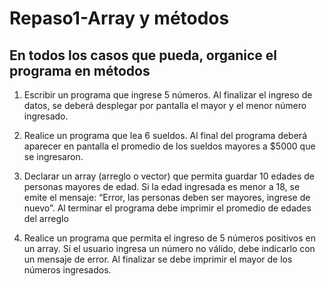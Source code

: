 # Repaso1-Array y métodos
## En todos los casos que pueda, organice el programa en métodos

1) Escribir un programa que ingrese 5 números. Al finalizar el ingreso de datos, se deberá desplegar por pantalla el mayor y el menor número ingresado.

2)  Realice un programa que lea 6 sueldos. Al final del programa deberá aparecer en pantalla el promedio de los sueldos mayores a $5000 que se ingresaron.

3) Declarar un array (arreglo o vector) que permita guardar 10 edades de personas mayores de edad. Si la edad ingresada es menor a 18, se emite el mensaje: “Error, las personas deben ser mayores, ingrese de nuevo”. Al terminar el programa debe imprimir el promedio de edades del arreglo

4) Realice un programa que permita el ingreso de 5 números positivos en un array. Si el usuario ingresa un número no válido, debe indicarlo con un mensaje de error. Al finalizar se debe imprimir el mayor de los números ingresados.
